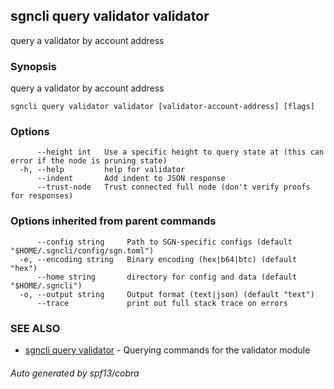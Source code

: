 ## sgncli query validator validator

query a validator by account address

### Synopsis

query a validator by account address

```
sgncli query validator validator [validator-account-address] [flags]
```

### Options

```
      --height int   Use a specific height to query state at (this can error if the node is pruning state)
  -h, --help         help for validator
      --indent       Add indent to JSON response
      --trust-node   Trust connected full node (don't verify proofs for responses)
```

### Options inherited from parent commands

```
      --config string     Path to SGN-specific configs (default "$HOME/.sgncli/config/sgn.toml")
  -e, --encoding string   Binary encoding (hex|b64|btc) (default "hex")
      --home string       directory for config and data (default "$HOME/.sgncli")
  -o, --output string     Output format (text|json) (default "text")
      --trace             print out full stack trace on errors
```

### SEE ALSO

* [sgncli query validator](sgncli_query_validator.md)	 - Querying commands for the validator module

###### Auto generated by spf13/cobra

